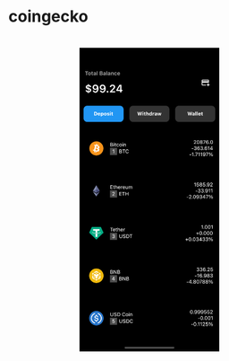 # coingecko

<div align="center" style="margin:auto;width:100%;display:flex;justify-content:center;align-items:center;flex-wrap:wrap;">
<img width="250px" margin="30px" style="margin:20px;" src="./assets/asset.png">
</div>
